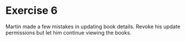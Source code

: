 # Exercise 6

Martin made a few mistakes in updating book details. Revoke his update permissions but let him continue viewing the books.

